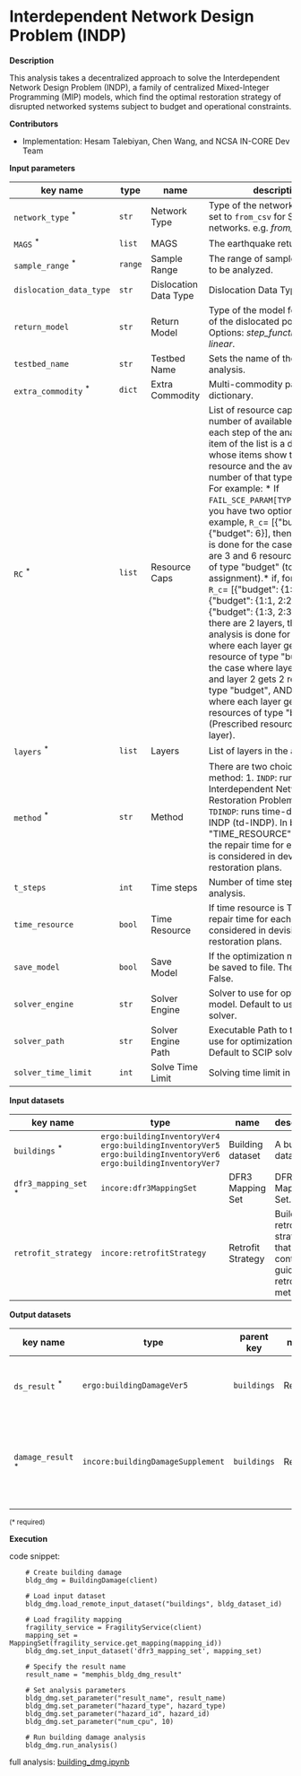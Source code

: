 # Interdependent Network Design Problem (INDP)

**Description**

This analysis takes a decentralized approach to solve the Interdependent Network Design Problem (INDP), a family of 
centralized Mixed-Integer Programming (MIP) models, which find the optimal restoration strategy of disrupted networked
systems subject to budget and operational constraints.

**Contributors**

- Implementation: Hesam Talebiyan, Chen Wang, and NCSA IN-CORE Dev Team

**Input parameters**

key name | type    | name                  | description
--- |---------|-----------------------| ---
`network_type` <sup>*</sup> | `str`   | Network Type          | Type of the network, which is set to `from_csv` for Seaside networks. e.g. *from_csv*, *incore*.
`MAGS` <sup>*</sup> | `list`  | MAGS                  | The earthquake return period.
`sample_range` <sup>*</sup> | `range` | Sample Range          | The range of sample scenarios to be analyzed.
`dislocation_data_type` | `str`   | Dislocation Data Type | Dislocation Data Type.
`return_model` | `str`   | Return Model          | Type of the model for the return of the dislocated population. Options: *step_function* and *linear*.
`testbed_name` | `str`   | Testbed Name          | Sets the name of the testbed in analysis.
`extra_commodity` <sup>*</sup> | `dict`  | Extra Commodity       | Multi-commodity parameters dictionary.
`RC` <sup>*</sup> | `list`  | Resource Caps         | List of resource caps or the number of available resources in each step of the analysis. Each item of the list is a dictionary whose items show the type of resource and the available number of that type of resource. For example: * If `FAIL_SCE_PARAM[TYPE]`=*from_csv*, you have two options:* if, for example, `R_c`= [{"budget": 3}, {"budget": 6}], then the analysis is done for the cases when there are 3 and 6 resources available of type "budget" (total resource assignment).* if, for example, `R_c`= [{"budget": {1:1, 2:1}}, {"budget": {1:1, 2:2}}, {"budget": {1:3, 2:3}}] and given there are 2 layers, then the analysis is done for the case where each layer gets 1 resource of type "budget", AND the case where layer 1 gets 1 and layer 2 gets 2 resources of type "budget", AND the case where each layer gets 3 resources of type "budget" (Prescribed resource for each layer).
`layers` <sup>*</sup> | `list`  | Layers                | List of layers in the analysis.
`method` <sup>*</sup> | `str`   | Method                | There are two choices of method: 1. `INDP`: runs Interdependent Network Restoration Problem (INDP). 2. `TDINDP`: runs time-dependent INDP (td-INDP).  In both cases, if "TIME_RESOURCE" is True, then the repair time for each element is considered in devising the restoration plans.
`t_steps` | `int`   | Time steps            | Number of time steps of the analysis.
`time_resource` | `bool`  | Time Resource         | If time resource is True, then the repair time for each element is considered in devising the restoration plans.
`save_model` | `bool`  | Save Model            | If the optimization model should be saved to file. The default is False.
`solver_engine` | `str`   | Solver Engine         | Solver to use for optimization model. Default to use SCIP solver.
`solver_path` | `str`   | Solver Engine Path    | Executable Path to the Solver to use for optimization model. Default to SCIP solver.
`solver_time_limit` | `int`   | Solve Time Limit      | Solving time limit in seconds.


**Input datasets**

key name | type | name | description
--- | --- | --- | ---
`buildings` <sup>*</sup> | `ergo:buildingInventoryVer4`<br>`ergo:buildingInventoryVer5`<br>`ergo:buildingInventoryVer6`<br>`ergo:buildingInventoryVer7` | Building dataset |  A building dataset.
`dfr3_mapping_set` <sup>*</sup> | `incore:dfr3MappingSet` | DFR3 Mapping Set | DFR3 Mapping Set.
`retrofit_strategy` | `incore:retrofitStrategy` | Retrofit Strategy | Building retrofit strategy that contains guid and retrofit method.

**Output datasets**

key name | type | parent key | name | description
--- | --- | --- | --- | ---
`ds_result` <sup>*</sup> | `ergo:buildingDamageVer5` | `buildings` | Results | A dataset containing results <br>(format: CSV).
`damage_result` <sup>*</sup> | `incore:buildingDamageSupplement` | `buildings` | Results | Information about applied hazard value and fragility<br>(format: JSON).

<small>(* required)</small>

**Execution**

code snippet:

```
    # Create building damage
    bldg_dmg = BuildingDamage(client)

    # Load input dataset
    bldg_dmg.load_remote_input_dataset("buildings", bldg_dataset_id)

    # Load fragility mapping
    fragility_service = FragilityService(client)
    mapping_set = MappingSet(fragility_service.get_mapping(mapping_id))
    bldg_dmg.set_input_dataset('dfr3_mapping_set', mapping_set)

    # Specify the result name
    result_name = "memphis_bldg_dmg_result"

    # Set analysis parameters
    bldg_dmg.set_parameter("result_name", result_name)
    bldg_dmg.set_parameter("hazard_type", hazard_type)
    bldg_dmg.set_parameter("hazard_id", hazard_id)
    bldg_dmg.set_parameter("num_cpu", 10)

    # Run building damage analysis
    bldg_dmg.run_analysis()
```

full analysis: [building_dmg.ipynb](https://github.com/IN-CORE/incore-docs/blob/main/notebooks/building_dmg.ipynb)
